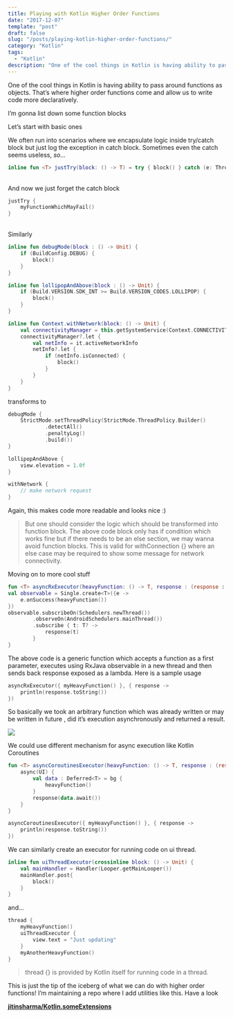 ```yaml
---
title: Playing with Kotlin Higher Order Functions
date: "2017-12-07"
template: "post"
draft: false
slug: "/posts/playing-kotlin-higher-order-functions/"
category: "Kotlin"
tags:
  - "Kotlin"
description: "One of the cool things in Kotlin is having ability to pass around functions as objects. That’s where higher order functions come and allow us to write code more declaratively."
---
```


One of the cool things in Kotlin is having ability to pass around functions as objects. That’s where higher order functions come and allow us to write code more declaratively.

I’m gonna list down some function blocks

Let’s start with basic ones

We often run into scenarios where we encapsulate logic inside try/catch block but just log the exception in catch block. Sometimes even the catch seems useless, *so…*

```kotlin
inline fun <T> justTry(block: () -> T) = try { block() } catch (e: Throwable) {}
```
\
And now we just forget the catch block

```kotlin
justTry {
    myFunctionWhichMayFail()
}
```
\
Similarly

```kotlin
inline fun debugMode(block : () -> Unit) {
    if (BuildConfig.DEBUG) {
        block()
    }
}

inline fun lollipopAndAbove(block : () -> Unit) {
    if (Build.VERSION.SDK_INT >= Build.VERSION_CODES.LOLLIPOP) {
        block()
    }
}

inline fun Context.withNetwork(block: () -> Unit) {
    val connectivityManager = this.getSystemService(Context.CONNECTIVITY_SERVICE) as?  ConnectivityManager
    connectivityManager?.let {
        val netInfo = it.activeNetworkInfo
        netInfo?.let {
            if (netInfo.isConnected) {
                block()
            }
        }
    }
}
```

transforms to

```kotlin
debugMode {
    StrictMode.setThreadPolicy(StrictMode.ThreadPolicy.Builder()
            .detectAll()
            .penaltyLog()
            .build())
}

lollipopAndAbove {
    view.elevation = 1.0f
}

withNetwork {
    // make network request
}
```

Again, this makes code more readable and looks nice :)


>  But one should consider the logic which should be transformed into function block. The above code block only has if condition which works fine but if there needs to be an else section, we may wanna avoid function blocks. This is valid for withConnection {} where an else case may be required to show some message for network connectivity.

Moving on to more cool stuff

```kotlin
fun <T> asyncRxExecutor(heavyFunction: () -> T, response : (response : T?) -> Unit) {
val observable = Single.create<T>({e ->
    e.onSuccess(heavyFunction())
})
observable.subscribeOn(Schedulers.newThread())
        .observeOn(AndroidSchedulers.mainThread())
        .subscribe { t: T? ->
            response(t)
        }
}
```

The above code is a generic function which accepts a function as a first parameter, executes using RxJava observable in a new thread and then sends back response exposed as a lambda. Here is a sample usage

```kotlin
asyncRxExecutor({ myHeavyFunction() }, { response ->
    println(response.toString())
})
```

So basically we took an arbitrary function which was already written or may be written in future , did it’s execution asynchronously and returned a result.

![](https://cdn-images-1.medium.com/max/2000/1*A2gir0uUVzdlgiEkPUoyvQ.png)

We could use different mechanism for async execution like Kotlin Coroutines

```kotlin
fun <T> asyncCoroutinesExecutor(heavyFunction: () -> T, response : (response : T?) -> Unit) {
    async(UI) {
        val data : Deferred<T> = bg {
            heavyFunction()
        }
        response(data.await())
    }
}

asyncCoroutinesExecutor({ myHeavyFunction() }, { response ->
    println(response.toString())
})
```

We can similarly create an executor for running code on ui thread.

```kotlin
inline fun uiThreadExecutor(crossinline block: () -> Unit) {
    val mainHandler = Handler(Looper.getMainLooper())
    mainHandler.post{
        block()
    }
}
```

and…

```kotlin
thread {
    myHeavyFunction()
    uiThreadExecutor {
        view.text = "Just updating"
    }
    myAnotherHeavyFunction()
}
```
>  thread {} is provided by Kotlin itself for running code in a thread.

This is just the tip of the iceberg of what we can do with higher order functions!
I’m maintaining a repo where I add utilities like this. Have a look

[**jitinsharma/Kotlin.someExtensions**](https://github.com/jitinsharma/Kotlin.someExtensions)